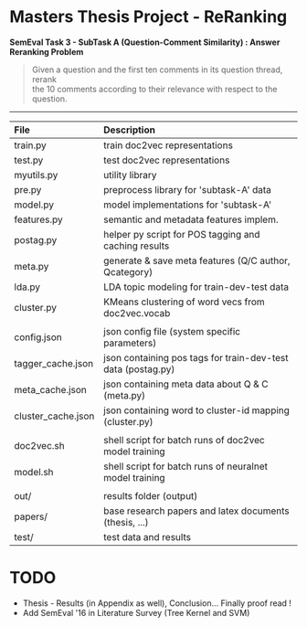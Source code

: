 # Masters Thesis Project - ReRanking
**SemEval Task 3 - SubTask A (Question-Comment Similarity) : Answer Reranking Problem**

> Given a question and the first ten comments in its question thread, rerank 
<br/>the 10 comments according to their relevance with respect to the question.

----

| File               | Description                                                  |
|:------------------ |:------------------------------------------------------------ |
| train.py           | train doc2vec representations                                |
| test.py            | test  doc2vec representations                                |
| myutils.py         | utility library                                              |
| pre.py             | preprocess library for 'subtask-A' data                      |
| model.py           | model implementations for 'subtask-A'                        |
| features.py        | semantic and metadata features implem.                       |
| postag.py          | helper py script for POS tagging and caching results         |
| meta.py            | generate & save meta features (Q/C author, Qcategory)        |
| lda.py             | LDA topic modeling for train-dev-test data                   |
| cluster.py         | KMeans clustering of word vecs from doc2vec.vocab            |
|                    |                                                              |
| config.json        | json config file (system specific parameters)                |
| tagger_cache.json  | json containing pos tags for train-dev-test data (postag.py) |
| meta_cache.json    | json containing meta data about Q & C (meta.py)              |
| cluster_cache.json | json containing word to cluster-id mapping (cluster.py)      |
|                    |                                                              |
| doc2vec.sh         | shell script for batch runs of doc2vec model training        |
| model.sh           | shell script for batch runs of neuralnet model training      |
|                    |                                                              |
| out/               | results folder (output)                                      |
| papers/            | base research papers and latex documents (thesis, ...)       |
| test/              | test data and results                                        |

# TODO
* Thesis - Results (in Appendix as well), Conclusion... Finally proof read !
* Add SemEval '16 in Literature Survey (Tree Kernel and SVM)